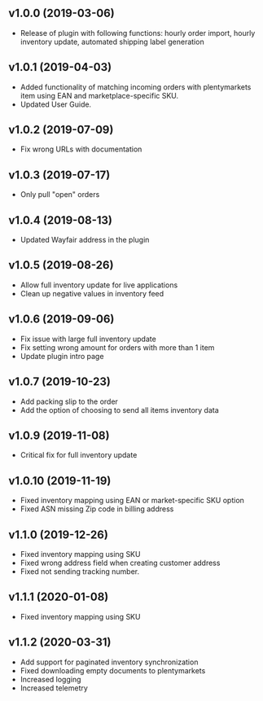
## v1.0.0 (2019-03-06)
- Release of plugin with following functions: hourly order import, hourly inventory update, automated shipping label generation

## v1.0.1 (2019-04-03)
- Added functionality of matching incoming orders with plentymarkets item using EAN and marketplace-specific SKU.
- Updated User Guide.

## v1.0.2 (2019-07-09)
- Fix wrong URLs with documentation

## v1.0.3 (2019-07-17)
- Only pull "open" orders

## v1.0.4 (2019-08-13)
- Updated Wayfair address in the plugin

## v1.0.5 (2019-08-26)
- Allow full inventory update for live applications
- Clean up negative values in inventory feed

## v1.0.6 (2019-09-06)
- Fix issue with large full inventory update
- Fix setting wrong amount for orders with more than 1 item
- Update plugin intro page

## v1.0.7 (2019-10-23)
- Add packing slip to the order 
- Add the option of choosing to send all items inventory data

## v1.0.9 (2019-11-08)
- Critical fix for full inventory update

## v1.0.10 (2019-11-19)
- Fixed inventory mapping using EAN or market-specific SKU option
- Fixed ASN missing Zip code in billing address

## v1.1.0 (2019-12-26)
- Fixed inventory mapping using SKU
- Fixed wrong address field when creating customer address
- Fixed not sending tracking number.

## v1.1.1 (2020-01-08)
- Fixed inventory mapping using SKU

## v1.1.2 (2020-03-31)
- Add support for paginated inventory synchronization
- Fixed downloading empty documents to plentymarkets
- Increased logging
- Increased telemetry
